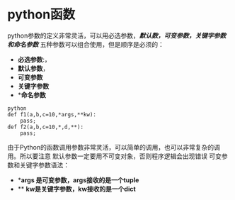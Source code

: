 # python函数
python参数的定义非常灵活，可以用必选参数，***默认数，可变参数，关键字参数和命名参数*** 五种参数可以组合使用，但是顺序是必须的：
- **必选参数**:，
- **默认参数**， 
- **可变参数**
- **关键字参数**
- ***命名参数**

```
python
def f1(a,b,c=10,*args,**kw):
	pass;
def f2(a,b,c=10,*,d,**):
	pass;
```

由于Python的函数调用参数非常灵活，可以简单的调用，也可以非常复杂的调用。所以要注意
默认参数一定要用不可变对象，否则程序逻辑会出现错误
可变参数和关键字参数语法：
- ***args 是可变参数，args接收的是一个tuple**
- ** **kw是关键字参数，kw接收的是一个dict**

